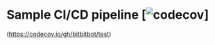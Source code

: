 # Sample CI/CD pipeline [![codecov](https://codecov.io/gh/bitbitbot/test/branch/main/graph/badge.svg?token=UZD33TN0R9)]
(https://codecov.io/gh/bitbitbot/test)

